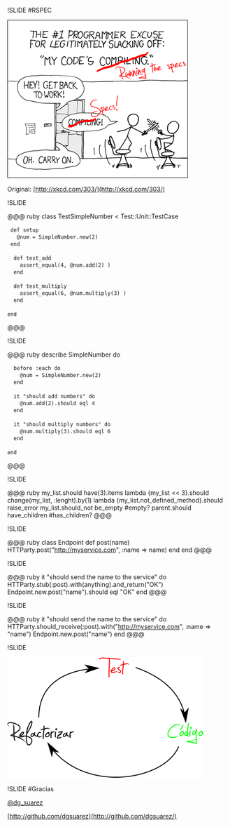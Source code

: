 !SLIDE
#RSPEC

![XKCD running the specs](running.png)

Original: [http://xkcd.com/303/](http://xkcd.com/303/)

!SLIDE 

@@@ ruby
    class TestSimpleNumber < Test::Unit::TestCase
     
     def setup
       @num = SimpleNumber.new(2)
     end

      def test_add
        assert_equal(4, @num.add(2) )
      end
     
      def test_multiply
        assert_equal(6, @num.multiply(3) )
      end

    end
@@@


!SLIDE 

@@@ ruby
    describe SimpleNumber do
      
      before :each do
        @num = SimpleNumber.new(2)
      end
     
      it "should add numbers" do
        @num.add(2).should eql 4
      end
      
      it "should multiply numbers" do
        @num.multiply(3).should eql 6
      end
     
    end
@@@

!SLIDE

@@@ ruby
    my_list.should have(3).items
    lambda {my_list << 3}.should change(my_list, :lenght).by(1)
    lambda {my_list.not_defined_method}.should raise_error
    my_list.should_not be_empty #empty?
    parent.should have_children #has_children?
@@@

!SLIDE

@@@ ruby
    class Endpoint
      def post(name)
        HTTParty.post("http://myservice.com", :name => name)
      end
    end
@@@

!SLIDE

@@@ ruby
    it "should send the name to the service" do
      HTTParty.stub(:post).with(anything).and_return("OK")
      Endpoint.new.post("name").should eql "OK"
    end
@@@

!SLIDE

@@@ ruby
    it "should send the name to the service" do
      HTTParty.should_receive(:post).with("http://myservice.com", :name => "name")
      Endpoint.new.post("name")
    end
@@@

!SLIDE

![Ciclo rojo-verde](ciclo-rojo-verde.png)

!SLIDE
#Gracias

[@dg\_suarez](http://twitter.com/dg_suarez)

[http://github.com/dgsuarez](http://github.com/dgsuarez/)
